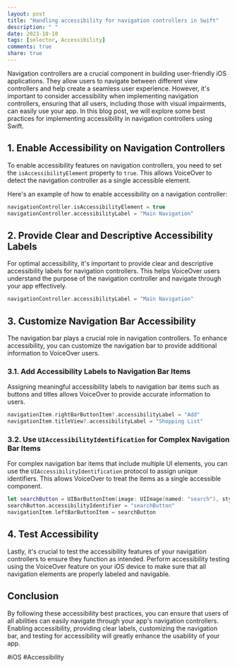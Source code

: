 ```yaml
---
layout: post
title: "Handling accessibility for navigation controllers in Swift"
description: " "
date: 2023-10-10
tags: [selector, Accessibility]
comments: true
share: true
---
```


Navigation controllers are a crucial component in building user-friendly iOS applications. They allow users to navigate between different view controllers and help create a seamless user experience. However, it's important to consider accessibility when implementing navigation controllers, ensuring that all users, including those with visual impairments, can easily use your app. In this blog post, we will explore some best practices for implementing accessibility in navigation controllers using Swift.

## 1. Enable Accessibility on Navigation Controllers

To enable accessibility features on navigation controllers, you need to set the `isAccessibilityElement` property to `true`. This allows VoiceOver to detect the navigation controller as a single accessible element.

Here's an example of how to enable accessibility on a navigation controller:

```swift
navigationController.isAccessibilityElement = true
navigationController.accessibilityLabel = "Main Navigation"
```

## 2. Provide Clear and Descriptive Accessibility Labels

For optimal accessibility, it's important to provide clear and descriptive accessibility labels for navigation controllers. This helps VoiceOver users understand the purpose of the navigation controller and navigate through your app effectively.

```swift
navigationController.accessibilityLabel = "Main Navigation"
```

## 3. Customize Navigation Bar Accessibility

The navigation bar plays a crucial role in navigation controllers. To enhance accessibility, you can customize the navigation bar to provide additional information to VoiceOver users.

### 3.1. Add Accessibility Labels to Navigation Bar Items

Assigning meaningful accessibility labels to navigation bar items such as buttons and titles allows VoiceOver to provide accurate information to users. 

```swift
navigationItem.rightBarButtonItem?.accessibilityLabel = "Add"
navigationItem.titleView?.accessibilityLabel = "Shopping List"
```

### 3.2. Use `UIAccessibilityIdentification` for Complex Navigation Bar Items

For complex navigation bar items that include multiple UI elements, you can use the `UIAccessibilityIdentification` protocol to assign unique identifiers. This allows VoiceOver to treat the items as a single accessible component.

```swift
let searchButton = UIBarButtonItem(image: UIImage(named: "search"), style: .plain, target: self, action: #selector(searchButtonTapped))
searchButton.accessibilityIdentifier = "searchButton"
navigationItem.leftBarButtonItem = searchButton
```

## 4. Test Accessibility

Lastly, it's crucial to test the accessibility features of your navigation controllers to ensure they function as intended. Perform accessibility testing using the VoiceOver feature on your iOS device to make sure that all navigation elements are properly labeled and navigable.

## Conclusion

By following these accessibility best practices, you can ensure that users of all abilities can easily navigate through your app's navigation controllers. Enabling accessibility, providing clear labels, customizing the navigation bar, and testing for accessibility will greatly enhance the usability of your app.

#iOS #Accessibility